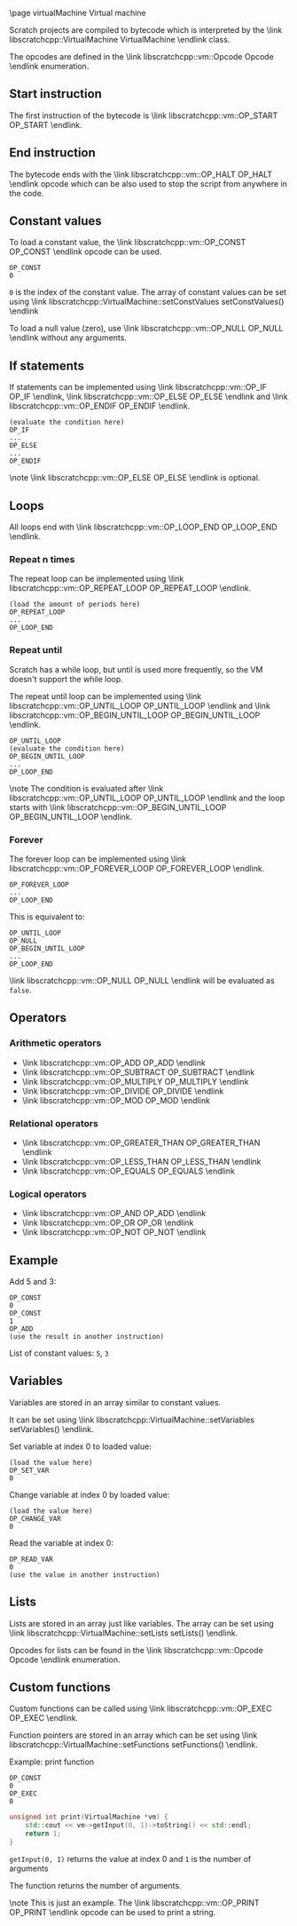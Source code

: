 \page virtualMachine Virtual machine

Scratch projects are compiled to bytecode which is interpreted by the
\link libscratchcpp::VirtualMachine VirtualMachine \endlink class.

The opcodes are defined in the \link libscratchcpp::vm::Opcode Opcode \endlink enumeration.

## Start instruction

The first instruction of the bytecode is \link libscratchcpp::vm::OP_START OP_START \endlink.

## End instruction
The bytecode ends with the \link libscratchcpp::vm::OP_HALT OP_HALT \endlink opcode
which can be also used to stop the script from anywhere in the code.

## Constant values
To load a constant value, the \link libscratchcpp::vm::OP_CONST OP_CONST \endlink opcode can
be used.
```
OP_CONST
0
```
`0` is the index of the constant value.
The array of constant values can be set using \link libscratchcpp::VirtualMachine::setConstValues setConstValues() \endlink

To load a null value (zero), use \link libscratchcpp::vm::OP_NULL OP_NULL \endlink without any arguments.

## If statements
If statements can be implemented using \link libscratchcpp::vm::OP_IF OP_IF \endlink,
\link libscratchcpp::vm::OP_ELSE OP_ELSE \endlink and \link libscratchcpp::vm::OP_ENDIF OP_ENDIF \endlink.
```
(evaluate the condition here)
OP_IF
...
OP_ELSE
...
OP_ENDIF
```
\note \link libscratchcpp::vm::OP_ELSE OP_ELSE \endlink is optional.

## Loops
All loops end with \link libscratchcpp::vm::OP_LOOP_END OP_LOOP_END \endlink.

### Repeat n times
The repeat loop can be implemented using \link libscratchcpp::vm::OP_REPEAT_LOOP OP_REPEAT_LOOP \endlink.
```
(load the amount of periods here)
OP_REPEAT_LOOP
...
OP_LOOP_END
```

### Repeat until
Scratch has a while loop, but until is used more frequently, so the VM doesn't support the while loop.

The repeat until loop can be implemented using \link libscratchcpp::vm::OP_UNTIL_LOOP OP_UNTIL_LOOP \endlink
and \link libscratchcpp::vm::OP_BEGIN_UNTIL_LOOP OP_BEGIN_UNTIL_LOOP \endlink.
```
OP_UNTIL_LOOP
(evaluate the condition here)
OP_BEGIN_UNTIL_LOOP
...
OP_LOOP_END
```
\note The condition is evaluated after \link libscratchcpp::vm::OP_UNTIL_LOOP OP_UNTIL_LOOP \endlink and the loop
starts with \link libscratchcpp::vm::OP_BEGIN_UNTIL_LOOP OP_BEGIN_UNTIL_LOOP \endlink.

### Forever
The forever loop can be implemented using \link libscratchcpp::vm::OP_FOREVER_LOOP OP_FOREVER_LOOP \endlink.
```
OP_FOREVER_LOOP
...
OP_LOOP_END
```

This is equivalent to:
```
OP_UNTIL_LOOP
OP_NULL
OP_BEGIN_UNTIL_LOOP
...
OP_LOOP_END
```
\link libscratchcpp::vm::OP_NULL OP_NULL \endlink will be evaluated as `false`.

## Operators
### Arithmetic operators
- \link libscratchcpp::vm::OP_ADD OP_ADD \endlink
- \link libscratchcpp::vm::OP_SUBTRACT OP_SUBTRACT \endlink
- \link libscratchcpp::vm::OP_MULTIPLY OP_MULTIPLY \endlink
- \link libscratchcpp::vm::OP_DIVIDE OP_DIVIDE \endlink
- \link libscratchcpp::vm::OP_MOD OP_MOD \endlink

### Relational operators
- \link libscratchcpp::vm::OP_GREATER_THAN OP_GREATER_THAN \endlink
- \link libscratchcpp::vm::OP_LESS_THAN OP_LESS_THAN \endlink
- \link libscratchcpp::vm::OP_EQUALS OP_EQUALS \endlink

### Logical operators
- \link libscratchcpp::vm::OP_AND OP_ADD \endlink
- \link libscratchcpp::vm::OP_OR OP_OR \endlink
- \link libscratchcpp::vm::OP_NOT OP_NOT \endlink

## Example
Add 5 and 3:
```
OP_CONST
0
OP_CONST
1
OP_ADD
(use the result in another instruction)
```
List of constant values: `5`, `3`

## Variables
Variables are stored in an array similar to constant values.

It can be set using \link libscratchcpp::VirtualMachine::setVariables setVariables() \endlink.

Set variable at index 0 to loaded value:
```
(load the value here)
OP_SET_VAR
0
```

Change variable at index 0 by loaded value:
```
(load the value here)
OP_CHANGE_VAR
0
```

Read the variable at index 0:
```
OP_READ_VAR
0
(use the value in another instruction)
```

## Lists
Lists are stored in an array just like variables. The array can be set using \link libscratchcpp::VirtualMachine::setLists setLists() \endlink.

Opcodes for lists can be found in the \link libscratchcpp::vm::Opcode Opcode \endlink enumeration.

## Custom functions
Custom functions can be called using \link libscratchcpp::vm::OP_EXEC OP_EXEC \endlink.

Function pointers are stored in an array which can be set using \link libscratchcpp::VirtualMachine::setFunctions setFunctions() \endlink.

Example: print function
```
OP_CONST
0
OP_EXEC
0
```

```cpp
unsigned int print(VirtualMachine *vm) {
    std::cout << vm->getInput(0, 1)->toString() << std::endl;
    return 1;
}
```

`getInput(0, 1)` returns the value at index 0 and `1` is the number of arguments

The function returns the number of arguments.

\note This is just an example. The \link libscratchcpp::vm::OP_PRINT OP_PRINT \endlink opcode can be used to print a string.
